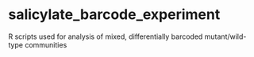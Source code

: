 # salicylate_barcode_experiment
R scripts used for analysis of mixed, differentially barcoded mutant/wild-type communities
